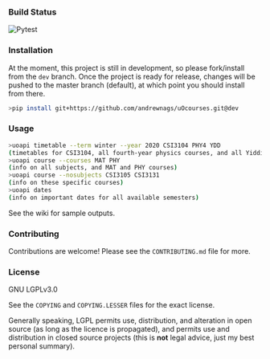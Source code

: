 ### Build Status
![Pytest](https://github.com/andrewnags/uoapi/workflows/Pytest/badge.svg)

### Installation

At the moment, this project is still in development,
so please fork/install from the `dev` branch.
Once the project is ready for release,
changes will be pushed to the master branch (default),
at which point you should install from there.
```bash
>pip install git+https://github.com/andrewnags/uOcourses.git@dev
```

### Usage

```bash
>uoapi timetable --term winter --year 2020 CSI3104 PHY4 YDD
(timetables for CSI3104, all fourth-year physics courses, and all Yiddish courses)
>uoapi course --courses MAT PHY
(info on all subjects, and MAT and PHY courses)
>uoapi course --nosubjects CSI3105 CSI3131
(info on these specific courses)
>uoapi dates
(info on important dates for all available semesters)
```

See the wiki for sample outputs.

### Contributing

Contributions are welcome! Please see the `CONTRIBUTING.md` file for more.

### License

GNU LGPLv3.0

See the `COPYING` and `COPYING.LESSER` files for the exact license.

Generally speaking, LGPL permits use, distribution, and alteration in open source (as long as the licence is propagated), 
and permits use and distribution in closed source projects
(this is **not** legal advice, just my best personal summary).
